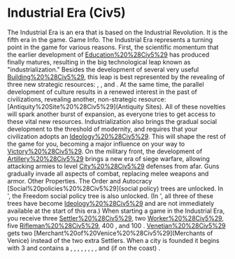 # Industrial Era (Civ5)

The Industrial Era is an era that is based on the Industrial Revolution. It is the fifth era in the game.
Game Info.
The Industrial Era represents a turning point in the game for various reasons. First, the scientific momentum that the earlier development of [Education%20%28Civ5%29](Education) has produced finally matures, resulting in the big technological leap known as "industrialization." Besides the development of several very useful [Building%20%28Civ5%29](buildings), this leap is best represented by the revealing of three new strategic resources: , , and . At the same time, the parallel development of culture results in a renewed interest in the past of civilizations, revealing another, non-strategic resource: [Antiquity%20Site%20%28Civ5%29](Antiquity Sites). All of these novelties will spark another burst of expansion, as everyone tries to get access to these vital new resources.
Industrialization also brings the gradual social development to the threshold of modernity, and requires that your civilization adopts an [Ideology%20%28Civ5%29](Ideology). This will shape the rest of the game for you, becoming a major influence on your way to [Victory%20%28Civ5%29](victory).
On the military front, the development of [Artillery%20%28Civ5%29](Artillery) brings a new era of siege warfare, allowing attacking armies to level [City%20%28Civ5%29](city) defenses from afar. Guns gradually invade all aspects of combat, replacing melee weapons and armor.
Other Properties.
The Order and Autocracy [Social%20policies%20%28Civ5%29](social policy) trees are unlocked. In ', the Freedom social policy tree is also unlocked. (In ', all three of these trees have become [Ideology%20%28Civ5%29](ideologies) and are not immediately available at the start of this era.)
When starting a game in the Industrial Era, you receive three [Settler%20%28Civ5%29](Settlers), two [Worker%20%28Civ5%29](Workers), five [Rifleman%20%28Civ5%29](Riflemen), 400 , and 100 . [Venetian%20%28Civ5%29](Venice) gets two [Merchant%20of%20Venice%20%28Civ5%29](Merchants of Venice) instead of the two extra Settlers. When a city is founded it begins with 3 and contains a , , , , , , , , and (if on the coast) .